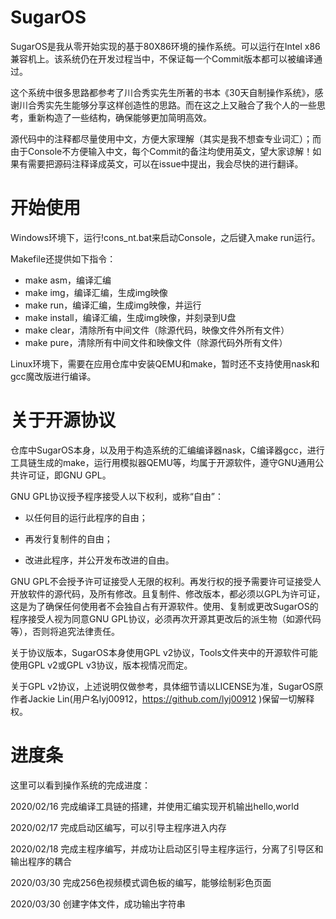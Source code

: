 # SugarOS

SugarOS是我从零开始实现的基于80X86环境的操作系统。可以运行在Intel x86兼容机上。该系统仍在开发过程当中，不保证每一个Commit版本都可以被编译通过。

这个系统中很多思路都参考了川合秀实先生所著的书本《30天自制操作系统》，感谢川合秀实先生能够分享这样创造性的思路。而在这之上又融合了我个人的一些思考，重新构造了一些结构，确保能够更加简明高效。

源代码中的注释都尽量使用中文，方便大家理解（其实是我不想查专业词汇）；而由于Console不方便输入中文，每个Commit的备注均使用英文，望大家谅解！如果有需要把源码注释译成英文，可以在issue中提出，我会尽快的进行翻译。

# 开始使用

Windows环境下，运行!cons_nt.bat来启动Console，之后键入make run运行。

Makefile还提供如下指令：

- make asm，编译汇编
- make img，编译汇编，生成img映像
- make run，编译汇编，生成img映像，并运行
- make install，编译汇编，生成img映像，并刻录到U盘
- make clear，清除所有中间文件（除源代码，映像文件外所有文件）
- make pure，清除所有中间文件和映像文件（除源代码外所有文件）

Linux环境下，需要在应用仓库中安装QEMU和make，暂时还不支持使用nask和gcc魔改版进行编译。

# 关于开源协议

仓库中SugarOS本身，以及用于构造系统的汇编编译器nask，C编译器gcc，进行工具链生成的make，运行用模拟器QEMU等，均属于开源软件，遵守GNU通用公共许可证，即GNU GPL。

GNU GPL协议授予程序接受人以下权利，或称“自由”：

- 以任何目的运行此程序的自由；

- 再发行复制件的自由；

- 改进此程序，并公开发布改进的自由。

GNU GPL不会授予许可证接受人无限的权利。再发行权的授予需要许可证接受人开放软件的源代码，及所有修改。且复制件、修改版本，都必须以GPL为许可证，这是为了确保任何使用者不会独自占有开源软件。使用、复制或更改SugarOS的程序接受人视为同意GNU GPL协议，必须再次开源其更改后的派生物（如源代码等），否则将追究法律责任。

关于协议版本，SugarOS本身使用GPL v2协议，Tools文件夹中的开源软件可能使用GPL v2或GPL v3协议，版本视情况而定。

关于GPL v2协议，上述说明仅做参考，具体细节请以LICENSE为准，SugarOS原作者Jackie Lin(用户名lyj00912，<https://github.com/lyj00912> )保留一切解释权。

# 进度条

这里可以看到操作系统的完成进度：

2020/02/16  完成编译工具链的搭建，并使用汇编实现开机输出hello,world

2020/02/17  完成启动区编写，可以引导主程序进入内存

2020/02/18  完成主程序编写，并成功让启动区引导主程序运行，分离了引导区和输出程序的耦合

2020/03/30  完成256色视频模式调色板的编写，能够绘制彩色页面

2020/03/30  创建字体文件，成功输出字符串